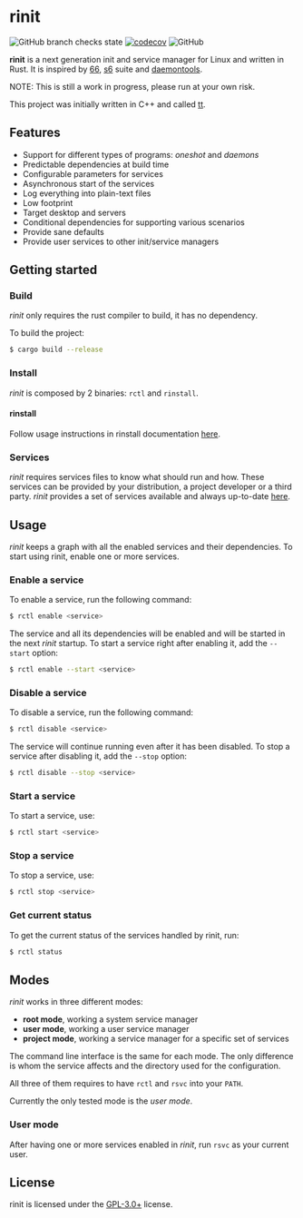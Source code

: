 # rinit

![GitHub branch checks state](https://img.shields.io/github/checks-status/rinit-org/rinit/main?logo=github)
[![codecov](https://codecov.io/gh/rinit-org/rinit/branch/main/graph/badge.svg?token=owkoG8w2UG)](https://codecov.io/gh/rinit-org/rinit)
![GitHub](https://img.shields.io/github/license/rinit-org/rinit?logo=github)

**rinit** is a next generation init and service manager for Linux and written in Rust.
It is inspired by [66](https://web.obarun.org/software/66),
[s6](https://skarnet.org/software/s6/) suite and [daemontools](http://cr.yp.to/daemontools.html).

NOTE: This is still a work in progress, please run at your own risk.

This project was initially written in C++ and called [tt](https://github.com/danyspin97/tt).

## Features

- Support for different types of programs: _oneshot_ and _daemons_
- Predictable dependencies at build time
- Configurable parameters for services
- Asynchronous start of the services
- Log everything into plain-text files
- Low footprint
- Target desktop and servers
- Conditional dependencies for supporting various scenarios
- Provide sane defaults
- Provide user services to other init/service managers

## Getting started

### Build

_rinit_ only requires the rust compiler to build, it has no dependency.

To build the project:

```bash
$ cargo build --release
```

### Install

_rinit_ is composed by 2 binaries: `rctl` and `rinstall`.

#### rinstall

Follow usage instructions in rinstall documentation
[here](https://github.com/danyspin97/rinstall#usage).

### Services

_rinit_ requires services files to know what should run and how. These services can be provided
by your distribution, a project developer or a third party. _rinit_ provides a set of
services available and always up-to-date [here](https://github.com/rinit-org/rinit).

## Usage

_rinit_ keeps a graph with all the enabled services and their dependencies. To start using rinit,
enable one or more services.

### Enable a service

To enable a service, run the following command:

```bash
$ rctl enable <service>
```

The service and all its dependencies will be enabled and will be started in the next _rinit_
startup. To start a service right after enabling it, add the `--start` option:

```bash
$ rctl enable --start <service>
```

### Disable a service

To disable a service, run the following command:

```bash
$ rctl disable <service>
```

The service will continue running even after it has been disabled. To stop a service after
disabling it, add the `--stop` option:

```bash
$ rctl disable --stop <service>
```

### Start a service

To start a service, use:

```bash
$ rctl start <service>
```

### Stop a service

To stop a service, use:

```bash
$ rctl stop <service>
```

### Get current status

To get the current status of the services handled by rinit, run:

```bash
$ rctl status
```

## Modes

_rinit_ works in three different modes:

- **root mode**, working a system service manager
- **user mode**, working a user service manager
- **project mode**, working a service manager for a specific set of services

The command line interface is the same for each mode. The only difference is whom the service
affects and the directory used for the configuration.

All three of them requires to have `rctl` and `rsvc` into your `PATH`.

Currently the only tested mode is the _user mode_.

### User mode

After having one or more services enabled in _rinit_, run `rsvc` as your current user.

## License

rinit is licensed under the [GPL-3.0+](/LICENSE.md) license.
